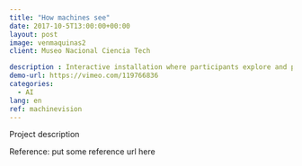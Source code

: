 ```yaml
---
title: "How machines see"
date: 2017-10-5T13:00:00+00:00
layout: post
image: venmaquinas2
client: Museo Nacional Ciencia Tech

description : Interactive installation where participants explore and play computer vision algorithms.
demo-url: https://vimeo.com/119766836
categories:
  - AI
lang: en
ref: machinevision
---
```


Project description

<p class="reference">Reference: put some reference url here</p>
